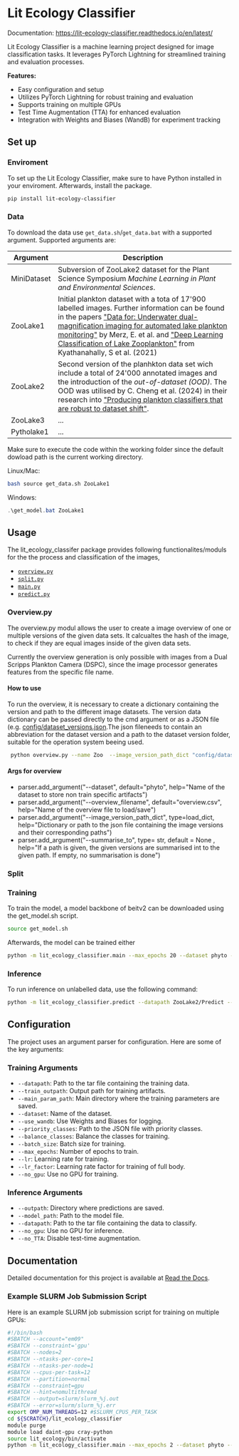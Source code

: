 # Lit Ecology Classifier
Documentation: https://lit-ecology-classifier.readthedocs.io/en/latest/

Lit Ecology Classifier is a machine learning project designed for image classification tasks. It leverages PyTorch Lightning for streamlined training and evaluation processes.

**Features:**

- Easy configuration and setup
- Utilizes PyTorch Lightning for robust training and evaluation
- Supports training on multiple GPUs
- Test Time Augmentation (TTA) for enhanced evaluation
- Integration with Weights and Biases (WandB) for experiment tracking

## Set up

### Enviroment

To set up the Lit Ecology Classifier, make sure to have Python installed in your enviroment. Afterwards, install the package.

```bash
pip install lit-ecology-classifier
```

### Data

To download the data use `get_data.sh`/`get_data.bat` with a supported argument. Supported arguments are:

| Argument        | Description                       |
| ------------    | --------|
| MiniDataset   |  Subversion of ZooLake2 dataset for the Plant Science Symposium *Machine Learning in Plant and Environmental Sciences*. 
| ZooLake1      |  Initial plankton dataset with a tota of 17'900 labelled images. Further information can be found in the papers ["Data for: Underwater dual-magnification imaging for automated lake plankton monitoring"](https://opendata.eawag.ch/dataset/data-for-underwater-dual-magnification-imaging-for-automated-lake-plankton-monitoring) by Merz, E. et al. and ["Deep Learning Classification of Lake Zooplankton"]((https://opendata.eawag.ch/dataset/deep-learning-classification-of-zooplankton-from-lakes)) from Kyathanahally, S et al. (2021)     |
| ZooLake2      | Second version of the planhkton data set wich include a total of 24'000 annotated images and the introduction of the *out-of-dataset (OOD)*. The OOD was utilised by C. Cheng et al. (2024) in their research into ["Producing plankton classifiers that are robust to dataset shift"](https://data.eawag.ch/dataset/data-for-producing-plankton-classifiers-that-are-robust-to-dataset-shift).|
| ZooLake3      | ...  |
| Pytholake1    | ...  |

 Make sure to execute the code within the working folder since the default dowload path is the current working directory.

Linux/Mac:
```bash 
bash source get_data.sh ZooLake1
```
Windows:
```powershell
.\get_model.bat ZooLake1
````

## Usage

The lit_ecology_classifer package provides following functionalites/moduls for the the process and classification of the images,

- [`overview.py`](#Overview.py)
- [`split.py`](#Split)
- [`main.py`](#training)
- [`predict.py`](#inference)

### Overview.py

The overview.py modul allows the user to create a image overview of one or multiple versions of the given data sets. It calcualtes the hash of the image, to check if they are equal images inside of the given data sets. 

Currently the overview generation is only possible with images from a Dual Scripps Plankton Camera (DSPC), since the image processor generates features from the specific file name. 

#### How to use

To run the overview, it is necessary to create a dictionary containing the version and path to the different image datasets. The version data dictionary can be passed directly to the cmd argument or as a JSON file (e.g. [config/dataset_versions.json](config/dataset_versions.json).The json fileneeds to contain an abbreviation for the dataset version
and a path to the dataset version folder, suitable for the operation system beeing used.


```bash
 python overview.py --name Zoo  --image_version_path_dict "config/dataset_versions.json" --output "output" 
```
#### Args for overview
- parser.add_argument("--dataset", default="phyto", help="Name of the dataset to store non train specific artifacts") 
- parser.add_argument("--overview_filename", default="overview.csv", help="Name of the overview file to load/save")
- parser.add_argument("--image_version_path_dict", type=load_dict, help="Dictionary or path to the json file containing the image versions and their corresponding paths")
- parser.add_argument("--summarise_to", type= str, default = None , help="If a path is given, the given versions are summarised int to the given path. If empty, no summarisation is done")
### Split


### Training

To train the model, a model backbone of beitv2 can be downloaded using the get_model.sh script.

```bash
source get_model.sh
```

Afterwards, the model can be trained either 

```bash
python -m lit_ecology_classifier.main --max_epochs 20 --dataset phyto --priority config/priority.json
```

### Inference

To run inference on unlabelled data, use the following command:

```bash
python -m lit_ecology_classifier.predict --datapath ZooLake2/Predict --model_path phyto_priority_cyanos.ckpt --outpath ./predictions/
```

## Configuration

The project uses an argument parser for configuration. Here are some of the key arguments:

### Training Arguments

- `--datapath`: Path to the tar file containing the training data.
- `--train_outpath`: Output path for training artifacts.
- `--main_param_path`: Main directory where the training parameters are saved.
- `--dataset`: Name of the dataset.
- `--use_wandb`: Use Weights and Biases for logging.
- `--priority_classes`: Path to the JSON file with priority classes.
- `--balance_classes`: Balance the classes for training.
- `--batch_size`: Batch size for training.
- `--max_epochs`: Number of epochs to train.
- `--lr`: Learning rate for training.
- `--lr_factor`: Learning rate factor for training of full body.
- `--no_gpu`: Use no GPU for training.

### Inference Arguments

- `--outpath`: Directory where predictions are saved.
- `--model_path`: Path to the model file.
- `--datapath`: Path to the tar file containing the data to classify.
- `--no_gpu`: Use no GPU for inference.
- `--no_TTA`: Disable test-time augmentation.

## Documentation

Detailed documentation for this project is available at [Read the Docs](https://lit-ecology-classifier.readthedocs.io).

### Example SLURM Job Submission Script

Here is an example SLURM job submission script for training on multiple GPUs:

```bash
#!/bin/bash
#SBATCH --account="em09"
#SBATCH --constraint='gpu'
#SBATCH --nodes=2
#SBATCH --ntasks-per-core=1
#SBATCH --ntasks-per-node=1
#SBATCH --cpus-per-task=12
#SBATCH --partition=normal
#SBATCH --constraint=gpu
#SBATCH --hint=nomultithread
#SBATCH --output=slurm/slurm_%j.out
#SBATCH --error=slurm/slurm_%j.err
export OMP_NUM_THREADS=12 #$SLURM_CPUS_PER_TASK
cd ${SCRATCH}/lit_ecology_classifier
module purge
module load daint-gpu cray-python
source lit_ecology/bin/activate
python -m lit_ecology_classifier.main --max_epochs 2 --dataset phyto --priority config/priority.json
```
